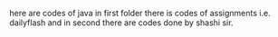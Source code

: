 here are codes of java in first folder there is codes of assignments i.e. dailyflash and in second there are codes done by shashi sir.
